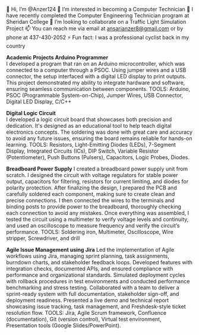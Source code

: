 👋 Hi, I’m @Anzer124
👀 I’m interested in becoming a Computer Technician
🌱 I have recently completed the Computer Engineering Technician program at Sheridan College
💞️ I’m looking to collaborate on a Traffic Light Simulation Project
📫 You can reach me via email at ansarianzer8@gmail.com or by phone at 437-430-2052
⚡ Fun fact: I was a professional cyclist back in my country

**Academic Projects 
Arduino Programmer**                                                                                                                                               
I developed a program that ran on an Arduino microcontroller, which was connected to a computer through a PSOC. Using jumper wires and a USB connector, the setup interfaced with a digital LED display to print outputs. This project demonstrated my ability to integrate hardware and software, ensuring seamless communication between components.
TOOLS: Arduino, PSOC (Programmable System-on-Chip), Jumper Wires, USB Connector, Digital LED Display, C/C++

**Digital Logic Circuit**                                                                                                                                                     
I developed a logic circuit board that showcases both precision and dedication. It's designed as an educational tool to help teach digital electronics concepts. The soldering was done with great care and accuracy to avoid any future issues, ensuring the board remains reliable for hands-on learning.
TOOLS: Resistors, Light-Emitting Diodes (LEDs), 7-Segment Display, Integrated Circuits (ICs), DIP Switch, Variable Resistor (Potentiometer), Push Buttons (Pulsers), Capacitors, Logic Probes, Diodes.

**Breadboard Power Supply**
I created a breadboard power supply unit from scratch. I designed the circuit with voltage regulators for stable power output, capacitors for filtering, resistors for current limiting, and diodes for polarity protection. After finalizing the design, I prepared the PCB and carefully soldered each component, making sure to create clean and precise connections. I then connected the wires to the terminals and binding posts to provide power to the breadboard, thoroughly checking each connection to avoid any mistakes. Once everything was assembled, I tested the circuit using a multimeter to verify voltage levels and continuity, and used an oscilloscope to measure frequency and verify the circuit’s performance. 
TOOLS: Soldering iron, Multimeter, Oscilloscope, Wire stripper, Screwdriver, and drill

**Agile Issue Management using Jira**
Led the implementation of Agile workflows using Jira, managing sprint planning, task assignments, burndown charts, and stakeholder feedback loops.
Developed features with integration checks, documented APIs, and ensured compliance with performance and organizational standards.
Simulated deployment cycles with rollback procedures in test environments and conducted performance benchmarking and stress testing.
Collaborated with a team to deliver a sprint-ready system with full documentation, stakeholder sign-off, and deployment readiness.
Presented a live demo and technical report showcasing issue tracking, task management, and Freshdesk-style ticket resolution flow.
TOOLS: Jira, Agile Scrum framework, Confluence (documentation), Git (version control), Virtual test environment, Presentation tools (Google Slides/PowerPoint).
